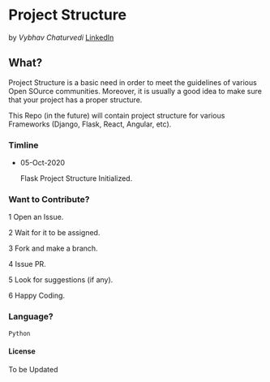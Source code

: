 # Project Structure

by *Vybhav Chaturvedi* [LinkedIn](https://www.linkedin.com/in/vybhav-chaturvedi-0ba82614a/)

## What?

Project Structure is a basic need in order to meet the guidelines of various Open SOurce communities. Moreover, it is usually a good idea to make sure that your project has a proper structure.

This Repo (in the future) will contain project structure for various Frameworks (Django, Flask, React, Angular, etc).

### Timline

* 05-Oct-2020

    Flask Project Structure Initialized.

### Want to Contribute?

1 Open an Issue.

2 Wait for it to be assigned.

3 Fork and make a branch.

4 Issue PR.

5 Look for suggestions (if any).

6 Happy Coding.

### Language?

`Python`

#### License

To be Updated
